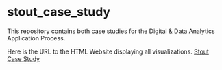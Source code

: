 # stout_case_study
This repository contains both case studies for the Digital &amp; Data Analytics Application Process.

Here is the URL to the HTML Website displaying all visualizations.
[Stout Case Study](https://joeyballai.wixsite.com/website)
